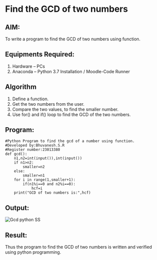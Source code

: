# Find the GCD of two numbers

## AIM:
To write a program to find the GCD of two numbers using function.

## Equipments Required:
1. Hardware – PCs
2. Anaconda – Python 3.7 Installation / Moodle-Code Runner

## Algorithm
1. Define a function.
2. Get the two numbers from the user.
3. Compare the two values, to find the smaller number.
4. Use for() and if() loop to find the GCD of the two numbers.

## Program:
```
#Python Program to find the gcd of a number using function.
#Developed by:Bhuvanesh.S.R
#Register number:23013380
def gcd():
    n1,n2=int(input()),int(input())
    if n1>n2:
        smaller=n2
    else:
        smaller=n1
    for i in range(1,smaller+1):
        if(n1%i==0 and n2%i==0):
            hcf=i
    print("GCD of two numbers is:",hcf)
```

## Output:
![Gcd python SS](https://github.com/Bhuvanesh-Suresh/GCD-of-two-numbers/assets/145742661/df57fcef-df64-4782-88f7-518ef88c051e)



## Result:
Thus the program to find the GCD of two numbers is written and verified using python programming.
